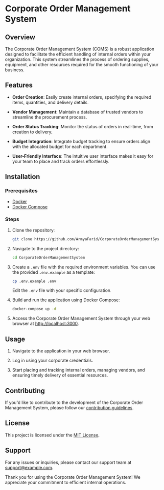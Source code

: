 # Corporate Order Management System

## Overview

The Corporate Order Management System (COMS) is a robust application designed to facilitate the efficient handling of internal orders within your organization. This system streamlines the process of ordering supplies, equipment, and other resources required for the smooth functioning of your business.

## Features

- **Order Creation**: Easily create internal orders, specifying the required items, quantities, and delivery details.

- **Vendor Management**: Maintain a database of trusted vendors to streamline the procurement process.

- **Order Status Tracking**: Monitor the status of orders in real-time, from creation to delivery.

- **Budget Integration**: Integrate budget tracking to ensure orders align with the allocated budget for each department.

- **User-Friendly Interface**: The intuitive user interface makes it easy for your team to place and track orders effortlessly.

## Installation

### Prerequisites

- [Docker](https://www.docker.com/)
- [Docker Compose](https://docs.docker.com/compose/)

### Steps

1. Clone the repository:

    ```bash
    git clone https://github.com/ArmyaFarid/CorporateOrderManagementSystem.git
    ```

2. Navigate to the project directory:

    ```bash
    cd CorporateOrderManagementSystem
    ```

3. Create a `.env` file with the required environment variables. You can use the provided `.env.example` as a template:

    ```bash
    cp .env.example .env
    ```

    Edit the `.env` file with your specific configuration.

4. Build and run the application using Docker Compose:

    ```bash
    docker-compose up -d
    ```

5. Access the Corporate Order Management System through your web browser at [http://localhost:3000](http://localhost:3000).

## Usage

1. Navigate to the application in your web browser.

2. Log in using your corporate credentials.

3. Start placing and tracking internal orders, managing vendors, and ensuring timely delivery of essential resources.

## Contributing

If you'd like to contribute to the development of the Corporate Order Management System, please follow our [contribution guidelines](CONTRIBUTING.md).

## License

This project is licensed under the [MIT License](LICENSE).

## Support

For any issues or inquiries, please contact our support team at support@example.com.

Thank you for using the Corporate Order Management System! We appreciate your commitment to efficient internal operations.
